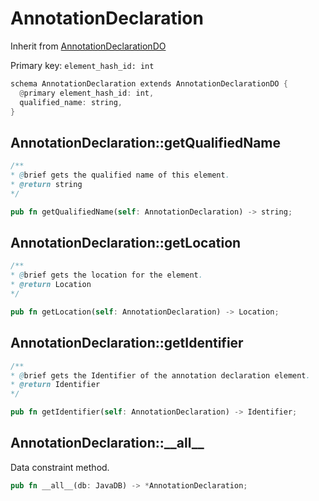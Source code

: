 # AnnotationDeclaration

Inherit from [AnnotationDeclarationDO](./AnnotationDeclarationDO.md)

Primary key: `element_hash_id: int`

```rust
schema AnnotationDeclaration extends AnnotationDeclarationDO {
  @primary element_hash_id: int,
  qualified_name: string,
}
```
## AnnotationDeclaration::getQualifiedName

```java
/**
* @brief gets the qualified name of this element.
* @return string
*/
```
```rust
pub fn getQualifiedName(self: AnnotationDeclaration) -> string;
```
## AnnotationDeclaration::getLocation

```java
/**
* @brief gets the location for the element.
* @return Location
*/
```
```rust
pub fn getLocation(self: AnnotationDeclaration) -> Location;
```
## AnnotationDeclaration::getIdentifier

```java
/**
* @brief gets the Identifier of the annotation declaration element.
* @return Identifier 
*/
```
```rust
pub fn getIdentifier(self: AnnotationDeclaration) -> Identifier;
```
## AnnotationDeclaration::\_\_all\_\_

Data constraint method.

```rust
pub fn __all__(db: JavaDB) -> *AnnotationDeclaration;
```

